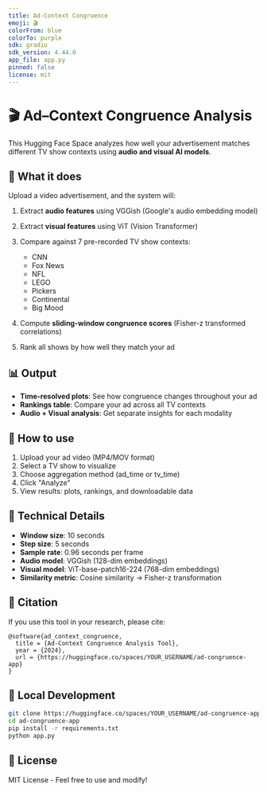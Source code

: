 ```yaml
---
title: Ad-Context Congruence
emoji: 🎬
colorFrom: blue
colorTo: purple
sdk: gradio
sdk_version: 4.44.0
app_file: app.py
pinned: false
license: mit
---
```


# 🎬 Ad–Context Congruence Analysis

This Hugging Face Space analyzes how well your advertisement matches different TV show contexts using **audio and visual AI models**.

## 🎯 What it does

Upload a video advertisement, and the system will:
1. Extract **audio features** using VGGish (Google's audio embedding model)
2. Extract **visual features** using ViT (Vision Transformer)
3. Compare against 7 pre-recorded TV show contexts:
   - CNN
   - Fox News
   - NFL
   - LEGO
   - Pickers
   - Continental
   - Big Mood

4. Compute **sliding-window congruence scores** (Fisher-z transformed correlations)
5. Rank all shows by how well they match your ad

## 📊 Output

- **Time-resolved plots**: See how congruence changes throughout your ad
- **Rankings table**: Compare your ad across all TV contexts
- **Audio + Visual analysis**: Get separate insights for each modality

## 🚀 How to use

1. Upload your ad video (MP4/MOV format)
2. Select a TV show to visualize
3. Choose aggregation method (ad_time or tv_time)
4. Click "Analyze"
5. View results: plots, rankings, and downloadable data

## 🔬 Technical Details

- **Window size**: 10 seconds
- **Step size**: 5 seconds  
- **Sample rate**: 0.96 seconds per frame
- **Audio model**: VGGish (128-dim embeddings)
- **Visual model**: ViT-base-patch16-224 (768-dim embeddings)
- **Similarity metric**: Cosine similarity → Fisher-z transformation

## 📝 Citation

If you use this tool in your research, please cite:

```
@software{ad_context_congruence,
  title = {Ad-Context Congruence Analysis Tool},
  year = {2024},
  url = {https://huggingface.co/spaces/YOUR_USERNAME/ad-congruence-app}
}
```

## 🔧 Local Development

```bash
git clone https://huggingface.co/spaces/YOUR_USERNAME/ad-congruence-app
cd ad-congruence-app
pip install -r requirements.txt
python app.py
```

## 📄 License

MIT License - Feel free to use and modify!

